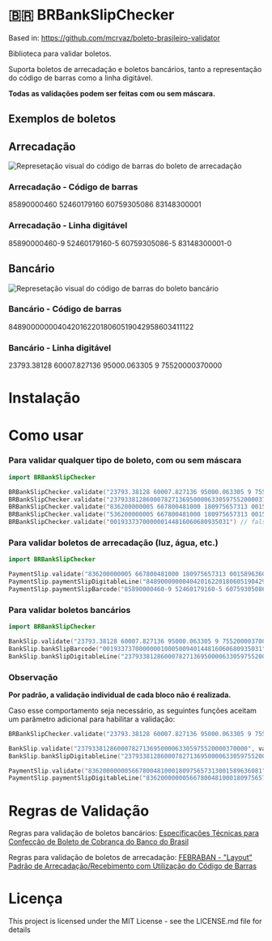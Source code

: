 # 🇧🇷 BRBankSlipChecker

Based in: https://github.com/mcrvaz/boleto-brasileiro-validator

Biblioteca para validar boletos.

Suporta boletos de arrecadação e boletos bancários, tanto a representação do código de barras como a linha digitável.

**Todas as validações podem ser feitas com ou sem máscara.**

## Exemplos de boletos

## Arrecadação
![Represetação visual do código de barras do boleto de arrecadação](https://i.imgur.com/AQmEn0S.png)
### Arrecadação - Código de barras
85890000460 52460179160 60759305086 83148300001
### Arrecadação - Linha digitável
85890000460-9 52460179160-5 60759305086-5 83148300001-0

## Bancário
![Represetação visual do código de barras do boleto bancário](https://i.imgur.com/FfCdC1Y.png)
### Bancário - Código de barras
84890000000404201622018060519042958603411122
### Bancário - Linha digitável
23793.38128 60007.827136 95000.063305 9 75520000370000

# Instalação

# Como usar
### **Para validar qualquer tipo de boleto, com ou sem máscara**
```swift
import BRBankSlipChecker

BRBankSlipChecker.validate("23793.38128 60007.827136 95000.063305 9 75520000370000") // true
BRBankSlipChecker.validate("23793381286000782713695000063305975520000370000") // true
BRBankSlipChecker.validate("836200000005 667800481000 180975657313 001589636081") // true
BRBankSlipChecker.validate("536200000005 667800481000 180975657313 001589636081") // false
BRBankSlipChecker.validate("001933737000000144816060680935031") // false
```
### **Para validar boletos de arrecadação (luz, água, etc.)**

```swift
import BRBankSlipChecker

PaymentSlip.validate("836200000005 667800481000 180975657313 001589636081") // true
PaymentSlip.paymentSlipDigitableLine("84890000000404201622018060519042958603411122") // true
PaymentSlip.paymentSlipBarcode("85890000460-9 52460179160-5 60759305086-5 83148300001-0") // true
```

### **Para validar boletos bancários**
```swift
import BRBankSlipChecker

BankSlip.validate("23793.38128 60007.827136 95000.063305 9 75520000370000") // true
BankSlip.bankSlipBarcode("00193373700000001000500940144816060680935031") // true
BankSlip.bankSlipDigitableLine("23793381286000782713695000063305975520000370000") // true

```
### **Observação**
**Por padrão, a validação individual de cada bloco não é realizada.**

Caso esse comportamento seja necessário, as seguintes funções aceitam um parâmetro adicional para habilitar a validação:
```swift
BRBankSlipChecker.validate("23793.38128 60007.827136 95000.063305 9 75520000370000", validateBlocks: true);

BankSlip.validate("23793381286000782713695000063305975520000370000", validateBlocks: true);
BankSlip.bankSlipDigitableLine("23793381286000782713695000063305975520000370000", validateBlocks: true);

PaymentSlip.validate("836200000005667800481000180975657313001589636081", validateBlocks:  true);
PaymentSlip.paymentSlipDigitableLine("836200000005667800481000180975657313001589636081", validateBlocks: true);
```

# Regras de Validação
Regras para validação de boletos bancários: [Especificações Técnicas
para Confecção de Boleto de Cobrança
do Banco do Brasil](http://www.bb.com.br/docs/pub/emp/empl/dwn/Doc5175Bloqueto.pdf)

Regras para validação de boletos de arrecadação: [FEBRABAN - "Layout" Padrão de Arrecadação/Recebimento
com Utilização do Código de Barras](https://cmsportal.febraban.org.br/Arquivos/documentos/PDF/Layout%20-%20C%C3%B3digo%20de%20Barras%20ATUALIZADO.pdf)

# Licença
This project is licensed under the MIT License - see the LICENSE.md file for details